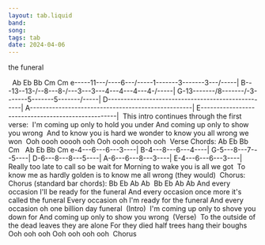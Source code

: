 ```yaml
---
layout: tab.liquid
band:
song:
tags: tab
date: 2024-04-06
---
```

the funeral

   Ab        Eb        Bb      Cm      Cm e-----11---/----6---/-----1-------3-------3---/-----| B---13--13-/--8---8-/---3---3---4---4---4---4-/-----| G-13-------/8-------/-3-------5-------5-------/-----| D---------------------------------------------------| A---------------------------------------------------| E---------------------------------------------------|  This intro continues through the first verse:  I'm coming up only to hold you under And coming up only to show you wrong  And to know you is hard we wonder to know you all wrong we won  Ooh oooh ooooh ooh Ooh oooh ooooh ooh  Verse Chords: Ab Eb Bb Cm    Ab  Eb  Bb  Cm e-4---6---6---3----| B-4---8---6---4----| G-5---8---7---5----| D-6---8---8---5----| A-6---6---8---3----| E-4---6---6---3----|  Really too late to call so be wait for Morning to wake you is all we got  To know me as hardly golden is to know me all wrong (they would)  Chorus:  Chorus (standard bar chords): Bb Eb Ab Ab  Bb                         Eb                   Ab              Ab And every occasion I'll be ready for the        funeral And every occasion once    more it's called the funeral Every occasion oh I'm      ready for the        funeral And every occasion oh one  billion day          funeral  (Intro)  I'm coming up only to shove you down for And coming up only to show you wrong  (Verse)  To the outside of the dead leaves they are alone For they died half trees hang their boughs  Ooh ooh ooh Ooh ooh ooh ooh  Chorus 


